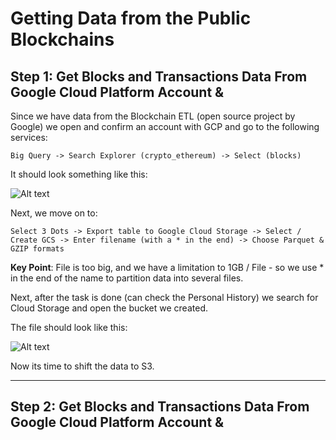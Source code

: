 # Getting Data from the Public Blockchains

## Step 1:  Get Blocks and Transactions Data From  Google Cloud Platform Account &

Since we have data from the Blockchain ETL (open source project by Google) we open and confirm an account with GCP and go to the following services:

``` Big Query -> Search Explorer (crypto_ethereum) -> Select (blocks) ```

It should look something like this:

![Alt text](ETH/Big-Query.png)

Next, we move on to:

``` Select 3 Dots -> Export table to Google Cloud Storage -> Select / Create GCS -> Enter filename (with a * in the end) -> Choose Parquet & GZIP formats ```

**Key Point**: File is too big, and we have a limitation to 1GB / File - so we use * in the end of the name to partition data into several files.

Next, after the task is done (can check the Personal History) we search for Cloud Storage and open the bucket we created.

The file should look like this:

![Alt text](ETH/Storage.png)

Now its time to shift the data to S3.

---

## Step 2:  Get Blocks and Transactions Data From  Google Cloud Platform Account &